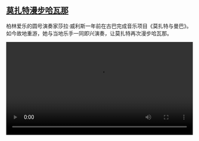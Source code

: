 <!--1617538624000-->
[莫扎特漫步哈瓦那](https://www.dw.com/zh/%E8%8E%AB%E6%89%8E%E7%89%B9%E6%BC%AB%E6%AD%A5%E5%93%88%E7%93%A6%E9%82%A3/a-57086904)
------

<p>柏林爱乐的圆号演奏家莎拉·威利斯一年前在古巴完成音乐项目《莫扎特与曼巴》。如今故地重游，她与当地乐手一同即兴演奏，让莫扎特再次漫步哈瓦那。</small></p><video src="https://tvdownloaddw-a.akamaihd.net/dwtv_video/flv/vdt_zh/2021/bchi210402_001_79c03bchi_210402_mozart_sd_sor.mp4" controls style="width:100%"></video>
